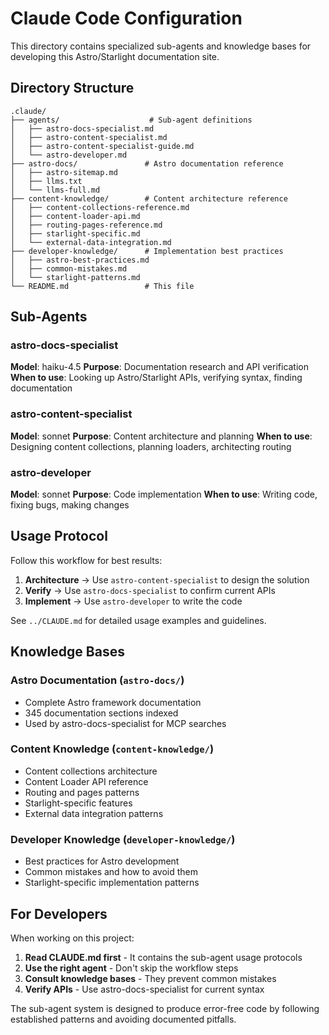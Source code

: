 # Claude Code Configuration

This directory contains specialized sub-agents and knowledge bases for developing this Astro/Starlight documentation site.

## Directory Structure

```
.claude/
├── agents/                    # Sub-agent definitions
│   ├── astro-docs-specialist.md
│   ├── astro-content-specialist.md
│   ├── astro-content-specialist-guide.md
│   └── astro-developer.md
├── astro-docs/               # Astro documentation reference
│   ├── astro-sitemap.md
│   ├── llms.txt
│   └── llms-full.md
├── content-knowledge/        # Content architecture reference
│   ├── content-collections-reference.md
│   ├── content-loader-api.md
│   ├── routing-pages-reference.md
│   ├── starlight-specific.md
│   └── external-data-integration.md
├── developer-knowledge/      # Implementation best practices
│   ├── astro-best-practices.md
│   ├── common-mistakes.md
│   └── starlight-patterns.md
└── README.md                 # This file
```

## Sub-Agents

### astro-docs-specialist
**Model**: haiku-4.5
**Purpose**: Documentation research and API verification
**When to use**: Looking up Astro/Starlight APIs, verifying syntax, finding documentation

### astro-content-specialist
**Model**: sonnet
**Purpose**: Content architecture and planning
**When to use**: Designing content collections, planning loaders, architecting routing

### astro-developer
**Model**: sonnet
**Purpose**: Code implementation
**When to use**: Writing code, fixing bugs, making changes

## Usage Protocol

Follow this workflow for best results:

1. **Architecture** → Use `astro-content-specialist` to design the solution
2. **Verify** → Use `astro-docs-specialist` to confirm current APIs
3. **Implement** → Use `astro-developer` to write the code

See `../CLAUDE.md` for detailed usage examples and guidelines.

## Knowledge Bases

### Astro Documentation (`astro-docs/`)
- Complete Astro framework documentation
- 345 documentation sections indexed
- Used by astro-docs-specialist for MCP searches

### Content Knowledge (`content-knowledge/`)
- Content collections architecture
- Content Loader API reference
- Routing and pages patterns
- Starlight-specific features
- External data integration patterns

### Developer Knowledge (`developer-knowledge/`)
- Best practices for Astro development
- Common mistakes and how to avoid them
- Starlight-specific implementation patterns

## For Developers

When working on this project:

1. **Read CLAUDE.md first** - It contains the sub-agent usage protocols
2. **Use the right agent** - Don't skip the workflow steps
3. **Consult knowledge bases** - They prevent common mistakes
4. **Verify APIs** - Use astro-docs-specialist for current syntax

The sub-agent system is designed to produce error-free code by following established patterns and avoiding documented pitfalls.
